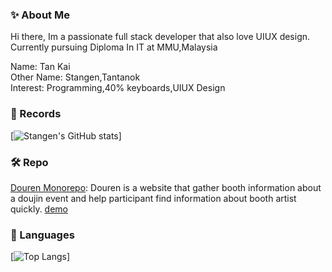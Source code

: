 ### ✨ About Me   
Hi there, Im a passionate full stack developer that also love UIUX design. Currently pursuing Diploma In IT at MMU,Malaysia  

Name: Tan Kai  
Other Name: Stangen,Tantanok  
Interest: Programming,40% keyboards,UIUX Design  

### 🔗 Records
[![Stangen's GitHub stats](https://github-readme-stats.vercel.app/api?username=Tantanok221&hide=prs,issues&theme=onedark&show_icons=true)]

### 🛠 Repo
[Douren Monorepo](https://github.com/Tantanok221/Douren-Monorepo): Douren is a website that gather booth information about a doujin event and help participant find information about booth artist quickly. [demo](https://douren.net/)   

### 🔨 Languages
[![Top Langs](https://github-readme-stats.vercel.app/api/top-langs/?username=Tantanok221&layout=compact)]


<!--
**Tantanok221/Tantanok221** is a ✨ _special_ ✨ repository because its `README.md` (this file) appears on your GitHub profile.

Here are some ideas to get you started:

- 🔭 I’m currently working on ...
- 🌱 I’m currently learning ...
- 👯 I’m looking to collaborate on ...
- 🤔 I’m looking for help with ...
- 💬 Ask me about ...
- 📫 How to reach me: ...
- 😄 Pronouns: ...
- ⚡ Fun fact: ...
-->
